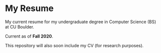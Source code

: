 # My Resume
My current resume for my undergraduate degree in Computer Science (BS) at CU Boulder.

Current as of **Fall 2020**.

This repository will also soon include my CV (for research purposes).
